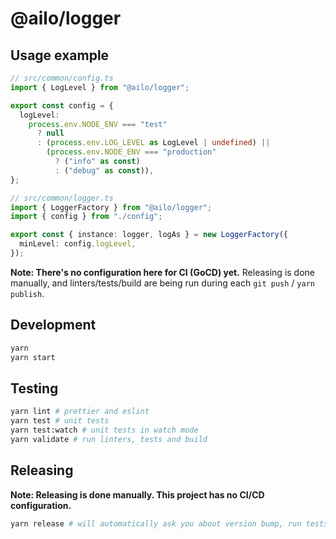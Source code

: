 # @ailo/logger

## Usage example

```ts
// src/common/config.ts
import { LogLevel } from "@ailo/logger";

export const config = {
  logLevel:
    process.env.NODE_ENV === "test"
      ? null
      : (process.env.LOG_LEVEL as LogLevel | undefined) ||
        (process.env.NODE_ENV === "production"
          ? ("info" as const)
          : ("debug" as const)),
};

// src/common/logger.ts
import { LoggerFactory } from "@ailo/logger";
import { config } from "./config";

export const { instance: logger, logAs } = new LoggerFactory({
  minLevel: config.logLevel,
});
```

**Note: There's no configuration here for CI (GoCD) yet.** Releasing is done manually, and linters/tests/build are being run during each `git push` / `yarn publish`.

## Development

```sh
yarn
yarn start
```

## Testing

```sh
yarn lint # prettier and eslint
yarn test # unit tests
yarn test:watch # unit tests in watch mode
yarn validate # run linters, tests and build
```

## Releasing

**Note: Releasing is done manually. This project has no CI/CD configuration.**

```sh
yarn release # will automatically ask you about version bump, run tests and build, and push new version to git & npm
```
